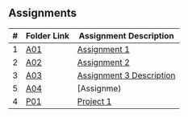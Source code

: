 ## Assignments

|  #  | Folder Link                            | Assignment Description                               |
| :-: | -------------------------------------- | -------------------------------------------------- |
|  1  | [A01](Assignments/Assignments/A01/README.md)                | [Assignment 1 ](Assignments/Assignments/A01/README.md)    
|  2  | [A02](./A02/README.md)                | [Assignment 2 ](./A02/README.md)        |
| 3   | [A03](Assignments/A03) | [Assignment 3 Description](Assignments/Assignments/A03/README.md) |
|  5 | [A04](Assignments/)                | [Assignme)        |
| 4 | [P01](./Assignments/P01/01-Uml_Design.md) | [Project 1](./Assignments/P01/01-Uml_Design.md) |



